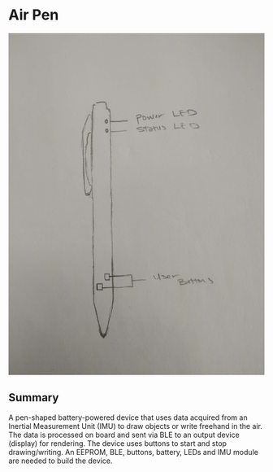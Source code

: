 # Air Pen

![alt text](https://github.com/Davidadebiyi/Making-Embedded-Systems-Course/blob/main/assignments/week-1/images/airpen.jpg)

## Summary
A pen-shaped battery-powered device that uses data acquired from an Inertial Measurement Unit (IMU) to draw objects or write freehand in the air. The data is processed on board and sent via BLE to an output device (display) for rendering. The device uses buttons to start and stop drawing/writing. An EEPROM, BLE, buttons, battery, LEDs and IMU module are needed to build the device.